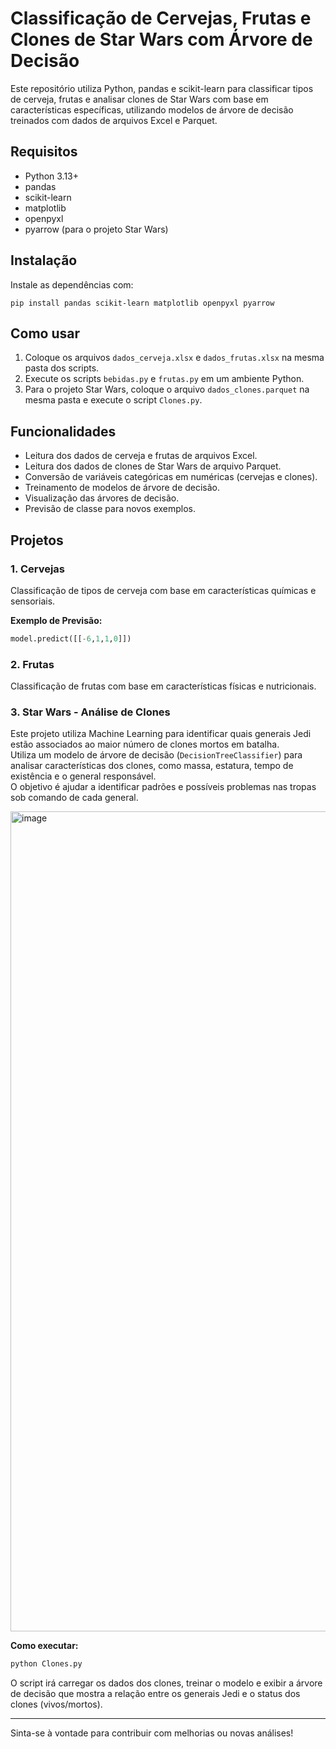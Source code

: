# Classificação de Cervejas, Frutas e Clones de Star Wars com Árvore de Decisão

Este repositório utiliza Python, pandas e scikit-learn para classificar tipos de cerveja, frutas e analisar clones de Star Wars com base em características específicas, utilizando modelos de árvore de decisão treinados com dados de arquivos Excel e Parquet.

## Requisitos

- Python 3.13+
- pandas
- scikit-learn
- matplotlib
- openpyxl
- pyarrow (para o projeto Star Wars)

## Instalação

Instale as dependências com:

```
pip install pandas scikit-learn matplotlib openpyxl pyarrow
```

## Como usar

1. Coloque os arquivos `dados_cerveja.xlsx` e `dados_frutas.xlsx` na mesma pasta dos scripts.
2. Execute os scripts `bebidas.py` e `frutas.py` em um ambiente Python.
3. Para o projeto Star Wars, coloque o arquivo `dados_clones.parquet` na mesma pasta e execute o script `Clones.py`.

## Funcionalidades

- Leitura dos dados de cerveja e frutas de arquivos Excel.
- Leitura dos dados de clones de Star Wars de arquivo Parquet.
- Conversão de variáveis categóricas em numéricas (cervejas e clones).
- Treinamento de modelos de árvore de decisão.
- Visualização das árvores de decisão.
- Previsão de classe para novos exemplos.

## Projetos

### 1. Cervejas

Classificação de tipos de cerveja com base em características químicas e sensoriais.

**Exemplo de Previsão:**
```python
model.predict([[-6,1,1,0]])
```

### 2. Frutas

Classificação de frutas com base em características físicas e nutricionais.

### 3. Star Wars - Análise de Clones

Este projeto utiliza Machine Learning para identificar quais generais Jedi estão associados ao maior número de clones mortos em batalha.  
Utiliza um modelo de árvore de decisão (`DecisionTreeClassifier`) para analisar características dos clones, como massa, estatura, tempo de existência e o general responsável.  
O objetivo é ajudar a identificar padrões e possíveis problemas nas tropas sob comando de cada general.

<img width="1320" height="1312" alt="image" src="https://github.com/user-attachments/assets/3ee40c4c-307c-4109-af08-0e9bd4f7dd08" />


**Como executar:**
```bash
python Clones.py
```

O script irá carregar os dados dos clones, treinar o modelo e exibir a árvore de decisão que mostra a relação entre os generais Jedi e o status dos clones (vivos/mortos).

---

Sinta-se à vontade para contribuir com melhorias ou novas análises!
